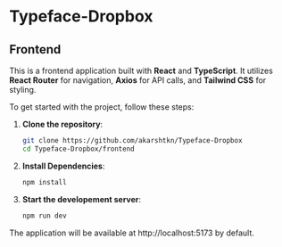 # Typeface-Dropbox
## Frontend
This is a frontend application built with **React** and **TypeScript**. It utilizes **React Router** for navigation, **Axios** for API calls, and **Tailwind CSS** for styling.

To get started with the project, follow these steps:

1. **Clone the repository**:
   ```bash
   git clone https://github.com/akarshtkn/Typeface-Dropbox
   cd Typeface-Dropbox/frontend

2. **Install Dependencies**:
    ```bash
    npm install

3. **Start the developement server**:
    ```bash
    npm run dev

The application will be available at http://localhost:5173 by default.
